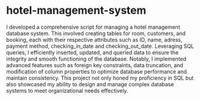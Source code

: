 # hotel-management-system

I developed a comprehensive script for managing a hotel management database system. This involved creating tables for room, customers, and booking, each with their respective attributes such as ID, name, adress, payment method, checking_in_date and checking_out_date. Leveraging SQL queries, I efficiently inserted, updated, and queried data to ensure the integrity and smooth functioning of the database. Notably, I implemented advanced features such as foreign key constraints, data truncation, and modification of column properties to optimize database performance and maintain consistency. This project not only honed my proficiency in SQL but also showcased my ability to design and manage complex database systems to meet organizational needs effectively.
